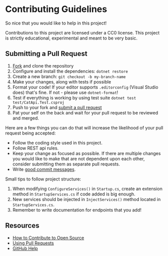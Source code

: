 # Contributing Guidelines

So nice that you would like to help in this project!

Contributions to this project are licensed under a CC0 license. This project is
strictly educational, experimental and meant to be very basic.

## Submitting a Pull Request

1. [Fork](https://github.com/csplb/CatApi/fork) and clone the repository
2. Configure and install the dependencies: `dotnet restore`
3. Create a new branch: `git checkout -b my-branch-name`
4. Make your changes, along with tests if possible
5. Format your code! If your editor supports `.editorconfig` (Visual Studio
   does) that's fine. If not - please use `dotnet-format`!
6. Test if everything is working by using test suite `dotnet test
   test/CatApi.Test.csproj`
7. Push to your fork and [submit a pull
   request](https://github.com/csplb/CatApi/compare)
8. Pat your self on the back and wait for your pull request to be reviewed and
   merged.

Here are a few things you can do that will increase the likelihood of your pull
request being accepted:

- Follow the coding style used in this project.
- Follow REST api rules.
- Keep your change as focused as possible. If there are multiple changes you
  would like to make that are not dependent upon each other, consider submitting
  them as separate pull requests.
- Write [good commit
  messages](http://tbaggery.com/2008/04/19/a-note-about-git-commit-messages.html).

Small tips to follow project structure:

1. When modifying `ConfigureServices()` in `Startup.cs`, 
   create an extension method in `StartupServices.cs` if code added is big enough.
2. New services should be injected in `InjectServices()` method located in `StartupServices.cs`.
3. Remember to write documentation for endpoints that you add!

## Resources

- [How to Contribute to Open
  Source](https://opensource.guide/how-to-contribute/)
- [Using Pull Requests](https://help.github.com/articles/about-pull-requests/)
- [GitHub Help](https://help.github.com)
